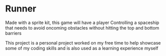 # Runner
Made with a sprite kit, this game will have a player Controlling a spaceship 
that needs to avoid oncoming obstacles without hitting the top and bottom barriers

This project is a personal project worked on my free time to help showcase some of my coding skills 
and is also used as a learning experience myself

